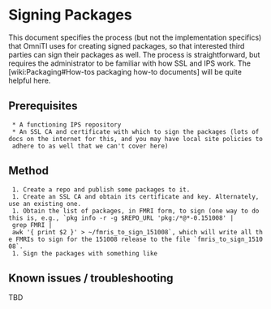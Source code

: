 Signing Packages
================

This document specifies the process (but not the implementation
specifics) that OmniTI uses for creating signed packages, so that
interested third parties can sign their packages as well. The process is
straightforward, but requires the administrator to be familiar with how
SSL and IPS work. The \[wiki:Packaging\#How-tos packaging how-to
documents\] will be quite helpful here.

Prerequisites
-------------

` * A functioning IPS repository`\
` * An SSL CA and certificate with which to sign the packages (lots of docs on the internet for this, and you may have local site policies to adhere to as well that we can't cover here)`

Method
------

` 1. Create a repo and publish some packages to it.`\
` 1. Create an SSL CA and obtain its certificate and key. Alternately, use an existing one.`\
``  1. Obtain the list of packages, in FMRI form, to sign (one way to do this is, e.g., `pkg info -r -g $REPO_URL 'pkg:/*@*-0.151008' | grep FMRI | awk '{ print $2 }' > ~/fmris_to_sign_151008`, which will write all the FMRIs to sign for the 151008 release to the file `fmris_to_sign_151008`. ``\
` 1. Sign the packages with something like`

Known issues / troubleshooting
------------------------------

TBD

